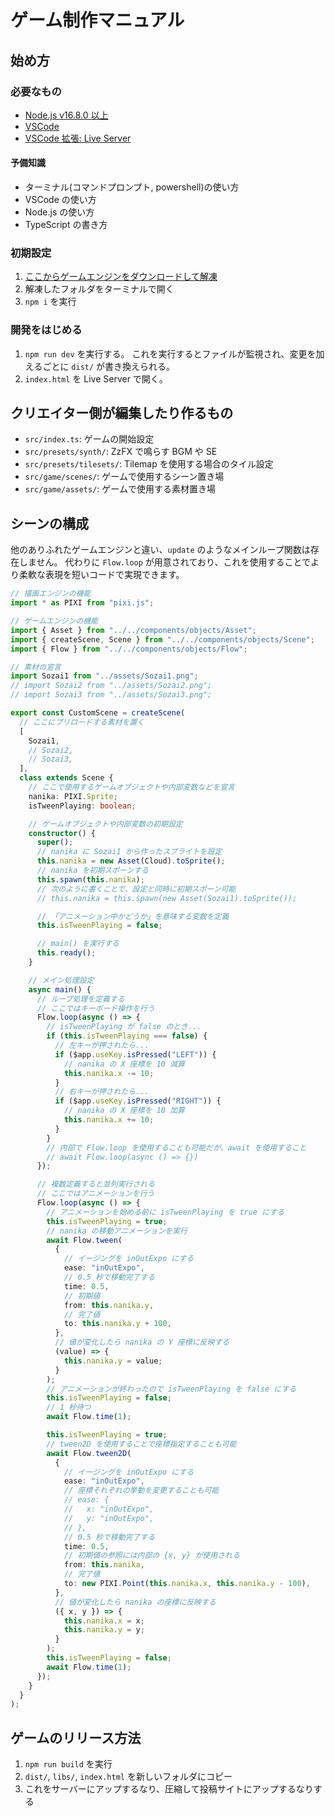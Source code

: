 # ゲーム制作マニュアル

## 始め方

### 必要なもの

- [Node.js v16.8.0 以上](https://nodejs.org/ja/)
- [VSCode](https://azure.microsoft.com/ja-jp/products/visual-studio-code/)
- [VSCode 拡張: Live Server](https://marketplace.visualstudio.com/items?itemName=ritwickdey.LiveServer)

#### 予備知識

- ターミナル(コマンドプロンプト, powershell)の使い方
- VSCode の使い方
- Node.js の使い方
- TypeScript の書き方

### 初期設定

1. [ここからゲームエンジンをダウンロードして解凍](https://github.com/katai5plate/game-engine/archive/refs/heads/main.zip)
2. 解凍したフォルダをターミナルで開く
3. `npm i` を実行

### 開発をはじめる

1. `npm run dev` を実行する。
   これを実行するとファイルが監視され、変更を加えるごとに `dist/` が書き換えられる。
2. `index.html` を Live Server で開く。

## クリエイター側が編集したり作るもの

- `src/index.ts`: ゲームの開始設定
- `src/presets/synth/`: ZzFX で鳴らす BGM や SE
- `src/presets/tilesets/`: Tilemap を使用する場合のタイル設定
- `src/game/scenes/`: ゲームで使用するシーン置き場
- `src/game/assets/`: ゲームで使用する素材置き場

## シーンの構成

他のありふれたゲームエンジンと違い、`update` のようなメインループ関数は存在しません。
代わりに `Flow.loop` が用意されており、これを使用することでより柔軟な表現を短いコードで実現できます。

```ts
// 描画エンジンの機能
import * as PIXI from "pixi.js";

// ゲームエンジンの機能
import { Asset } from "../../components/objects/Asset";
import { createScene, Scene } from "../../components/objects/Scene";
import { Flow } from "../../components/objects/Flow";

// 素材の宣言
import Sozai1 from "../assets/Sozai1.png";
// import Sozai2 from "../assets/Sozai2.png";
// import Sozai3 from "../assets/Sozai3.png";

export const CustomScene = createScene(
  // ここにプリロードする素材を置く
  [
    Sozai1,
    // Sozai2,
    // Sozai3,
  ],
  class extends Scene {
    // ここで使用するゲームオブジェクトや内部変数などを宣言
    nanika: PIXI.Sprite;
    isTweenPlaying: boolean;

    // ゲームオブジェクトや内部変数の初期設定
    constructor() {
      super();
      // nanika に Sozai1 から作ったスプライトを設定
      this.nanika = new Asset(Cloud).toSprite();
      // nanika を初期スポーンする
      this.spawn(this.nanika);
      // 次のように書くことで、設定と同時に初期スポーン可能
      // this.nanika = this.spawn(new Asset(Sozai1).toSprite());

      // 「アニメーション中かどうか」を意味する変数を定義
      this.isTweenPlaying = false;

      // main() を実行する
      this.ready();
    }

    // メイン処理設定
    async main() {
      // ループ処理を定義する
      // ここではキーボード操作を行う
      Flow.loop(async () => {
        // isTweenPlaying が false のとき...
        if (this.isTweenPlaying === false) {
          // 左キーが押されたら...
          if ($app.useKey.isPressed("LEFT")) {
            // nanika の X 座標を 10 減算
            this.nanika.x -= 10;
          }
          // 右キーが押されたら...
          if ($app.useKey.isPressed("RIGHT")) {
            // nanika の X 座標を 10 加算
            this.nanika.x += 10;
          }
        }
        // 内部で Flow.loop を使用することも可能だが、await を使用すること
        // await Flow.loop(async () => {})
      });

      // 複数定義すると並列実行される
      // ここではアニメーションを行う
      Flow.loop(async () => {
        // アニメーションを始める前に isTweenPlaying を true にする
        this.isTweenPlaying = true;
        // nanika の移動アニメーションを実行
        await Flow.tween(
          {
            // イージングを inOutExpo にする
            ease: "inOutExpo",
            // 0.5 秒で移動完了する
            time: 0.5,
            // 初期値
            from: this.nanika.y,
            // 完了値
            to: this.nanika.y + 100,
          },
          // 値が変化したら nanika の Y 座標に反映する
          (value) => {
            this.nanika.y = value;
          }
        );
        // アニメーションが終わったので isTweenPlaying を false にする
        this.isTweenPlaying = false;
        // 1 秒待つ
        await Flow.time(1);

        this.isTweenPlaying = true;
        // tween2D を使用することで座標指定することも可能
        await Flow.tween2D(
          {
            // イージングを inOutExpo にする
            ease: "inOutExpo",
            // 座標それぞれの挙動を変更することも可能
            // ease: {
            //   x: "inOutExpo",
            //   y: "inOutExpo",
            // },
            // 0.5 秒で移動完了する
            time: 0.5,
            // 初期値の参照には内部の {x, y} が使用される
            from: this.nanika,
            // 完了値
            to: new PIXI.Point(this.nanika.x, this.nanika.y - 100),
          },
          // 値が変化したら nanika の座標に反映する
          ({ x, y }) => {
            this.nanika.x = x;
            this.nanika.y = y;
          }
        );
        this.isTweenPlaying = false;
        await Flow.time(1);
      });
    }
  }
);
```

## ゲームのリリース方法

1. `npm run build` を実行
2. `dist/`, `libs/`, `index.html` を新しいフォルダにコピー
3. これをサーバーにアップするなり、圧縮して投稿サイトにアップするなりする
